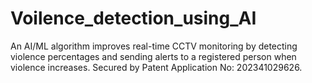 # Voilence_detection_using_AI
An AI/ML algorithm improves real-time CCTV monitoring by detecting violence percentages and sending alerts to a registered person when violence increases. Secured by Patent Application No: 202341029626.
